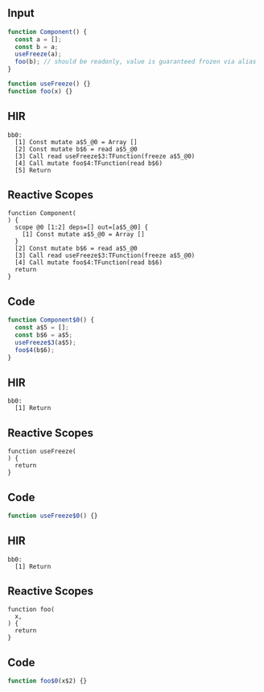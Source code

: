 
## Input

```javascript
function Component() {
  const a = [];
  const b = a;
  useFreeze(a);
  foo(b); // should be readonly, value is guaranteed frozen via alias
}

function useFreeze() {}
function foo(x) {}

```

## HIR

```
bb0:
  [1] Const mutate a$5_@0 = Array []
  [2] Const mutate b$6 = read a$5_@0
  [3] Call read useFreeze$3:TFunction(freeze a$5_@0)
  [4] Call mutate foo$4:TFunction(read b$6)
  [5] Return
```

## Reactive Scopes

```
function Component(
) {
  scope @0 [1:2] deps=[] out=[a$5_@0] {
    [1] Const mutate a$5_@0 = Array []
  }
  [2] Const mutate b$6 = read a$5_@0
  [3] Call read useFreeze$3:TFunction(freeze a$5_@0)
  [4] Call mutate foo$4:TFunction(read b$6)
  return
}

```

## Code

```javascript
function Component$0() {
  const a$5 = [];
  const b$6 = a$5;
  useFreeze$3(a$5);
  foo$4(b$6);
}

```
## HIR

```
bb0:
  [1] Return
```

## Reactive Scopes

```
function useFreeze(
) {
  return
}

```

## Code

```javascript
function useFreeze$0() {}

```
## HIR

```
bb0:
  [1] Return
```

## Reactive Scopes

```
function foo(
  x,
) {
  return
}

```

## Code

```javascript
function foo$0(x$2) {}

```
      